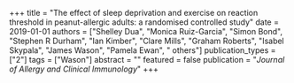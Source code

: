+++
title = "The effect of sleep deprivation and exercise on reaction threshold in peanut-allergic adults: a randomised controlled study"
date = 2019-01-01
authors = ["Shelley Dua", "Monica Ruiz-Garcia", "Simon Bond", "Stephen R Durham", "Ian Kimber", "Clare Mills", "Graham Roberts", "Isabel Skypala", "James Wason", "Pamela Ewan", " others"]
publication_types = ["2"]
tags = ["Wason"]
abstract = ""
featured = false
publication = "*Journal of Allergy and Clinical Immunology*"
+++

